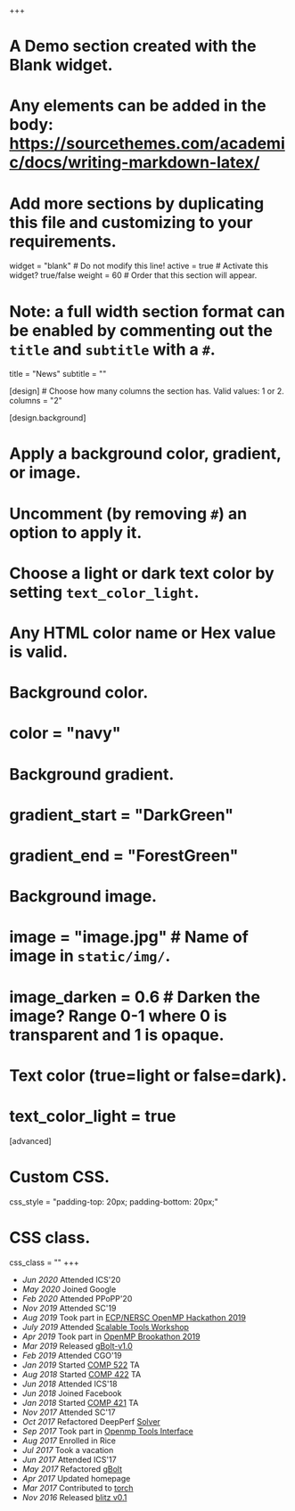 +++
# A Demo section created with the Blank widget.
# Any elements can be added in the body: https://sourcethemes.com/academic/docs/writing-markdown-latex/
# Add more sections by duplicating this file and customizing to your requirements.

widget = "blank"  # Do not modify this line!
active = true  # Activate this widget? true/false
weight = 60  # Order that this section will appear.

# Note: a full width section format can be enabled by commenting out the `title` and `subtitle` with a `#`.
title = "News"
subtitle = ""

[design] # Choose how many columns the section has. Valid values: 1 or 2.  columns = "2"

[design.background]
  # Apply a background color, gradient, or image.
  #   Uncomment (by removing `#`) an option to apply it.
  #   Choose a light or dark text color by setting `text_color_light`.
  #   Any HTML color name or Hex value is valid.

  # Background color.
  # color = "navy"
  
  # Background gradient.
  # gradient_start = "DarkGreen"
  # gradient_end = "ForestGreen"
  
  # Background image.
  # image = "image.jpg"  # Name of image in `static/img/`.
  # image_darken = 0.6  # Darken the image? Range 0-1 where 0 is transparent and 1 is opaque.

  # Text color (true=light or false=dark).
  # text_color_light = true

[advanced]
 # Custom CSS. 
 css_style = "padding-top: 20px; padding-bottom: 20px;"
 
 # CSS class.
 css_class = ""
+++

- *Jun 2020* Attended ICS'20
- *May 2020* Joined Google
- *Feb 2020* Attended PPoPP'20
- *Nov 2019* Attended SC'19
- *Aug 2019* Took part in [ECP/NERSC OpenMP Hackathon 2019](https://www.nersc.gov/users/training/events/ecp-nersc-openmp-hackathon-aug2019/)
- *July 2019* Attended [Scalable Tools Workshop](https://dyninst.github.io/scalable_tools_workshop/petascale2019/index.html)
- *Apr 2019* Took part in [OpenMP Brookathon 2019](https://www.bnl.gov/ompbrookathon2019/)
- *Mar 2019* Released [gBolt-v1.0](https://github.com/Jokeren/gBolt/releases/tag/v1.0)
- *Feb 2019* Attended CGO'19
- *Jan 2019* Started [COMP 522](https://www.cs.rice.edu/~johnmc/comp522/) TA
- *Aug 2018* Started [COMP 422](https://www.clear.rice.edu/comp422/) TA
- *Jun 2018* Attended ICS'18
- *Jun 2018* Joined Facebook
- *Jan 2018* Started [COMP 421](https://www.clear.rice.edu/comp421/) TA
- *Nov 2017* Attended SC'17
- *Oct 2017* Refactored DeepPerf [Solver](https://github.com/PAA-NCIC/DeepPerf/tree/master/Solver)
- *Sep 2017* Took part in [Openmp Tools Interface](https://github.com/OpenMPToolsInterface)
- *Aug 2017* Enrolled in Rice
- *Jul 2017* Took a vacation
- *Jun 2017* Attended ICS'17
- *May 2017* Refactored [gBolt](https://github.com/Jokeren/gBolt)
- *Apr 2017* Updated homepage
- *Mar 2017* Contributed to [torch](https://github.com/torch/torch7)
- *Nov 2016* Released [blitz v0.1](https://github.com/PAA-NCIC/blitz/releases/tag/v0.1)
